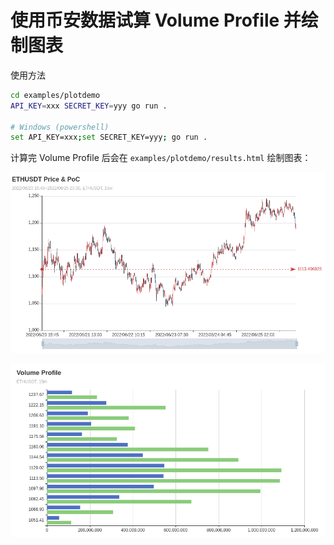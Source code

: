 # 使用币安数据试算 Volume Profile 并绘制图表

使用方法
```bash
cd examples/plotdemo
API_KEY=xxx SECRET_KEY=yyy go run .

# Windows (powershell)
set API_KEY=xxx;set SECRET_KEY=yyy; go run .
```

计算完 Volume Profile 后会在 `examples/plotdemo/results.html` 绘制图表：

![kline](https://github.com/go-vp/go-vp/blob/main/examples/plotdemo/kline.png?raw=true)

![vp](https://github.com/go-vp/go-vp/blob/main/examples/plotdemo/vp.png?raw=true)





